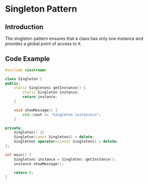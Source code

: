# Singleton Pattern

## Introduction
The singleton pattern ensures that a class has only one instance and provides a global point of access to it.

## Code Example
```cpp
#include <iostream>

class Singleton {
public:
    static Singleton& getInstance() {
        static Singleton instance;
        return instance;
    }

    void showMessage() {
        std::cout << "Singleton instance\n";
    }

private:
    Singleton() {}
    Singleton(const Singleton&) = delete;
    Singleton& operator=(const Singleton&) = delete;
};

int main() {
    Singleton& instance = Singleton::getInstance();
    instance.showMessage();

    return 0;
}
```
